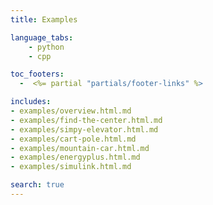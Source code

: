 ```yaml
---
title: Examples

language_tabs:
    - python
    - cpp

toc_footers:
  -  <%= partial "partials/footer-links" %>

includes:
- examples/overview.html.md
- examples/find-the-center.html.md
- examples/simpy-elevator.html.md
- examples/cart-pole.html.md
- examples/mountain-car.html.md
- examples/energyplus.html.md
- examples/simulink.html.md

search: true
---
```

